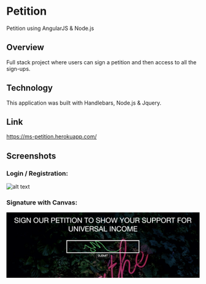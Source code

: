 # Petition
Petition using AngularJS & Node.js

## Overview
Full stack project where users can sign a petition and then access to all the sign-ups.

## Technology
This application was built with Handlebars, Node.js & Jquery. 

## Link
https://ms-petition.herokuapp.com/

## Screenshots

### Login / Registration:
![alt text](/public/Images/Petition_Welcome_Page.png "Description goes here")

### Signature with Canvas: 
![alt text](/public/Images/Petition_Canvas.png "Description goes here")


